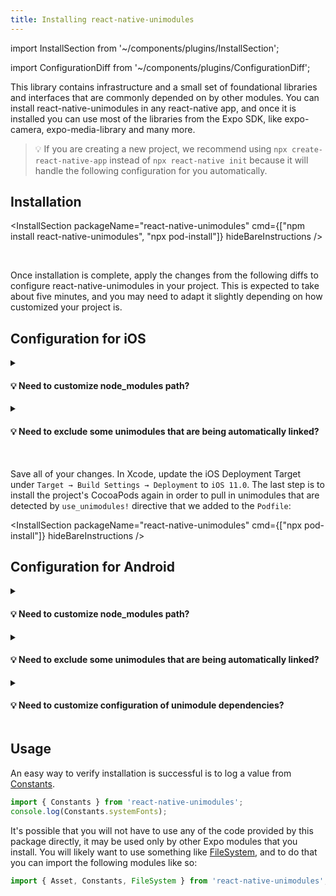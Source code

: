 ```yaml
---
title: Installing react-native-unimodules
---
```


import InstallSection from '~/components/plugins/InstallSection';

import ConfigurationDiff from '~/components/plugins/ConfigurationDiff';

This library contains infrastructure and a small set of foundational libraries and interfaces that are commonly depended on by other modules. You can install react-native-unimodules in any react-native app, and once it is installed you can use most of the libraries from the Expo SDK, like expo-camera, expo-media-library and many more.

> 💡 If you are creating a new project, we recommend using `npx create-react-native-app` instead of `npx react-native init` because it will handle the following configuration for you automatically.

## Installation

<InstallSection packageName="react-native-unimodules" cmd={["npm install react-native-unimodules", "npx pod-install"]} hideBareInstructions />

<br />

Once installation is complete, apply the changes from the following diffs to configure react-native-unimodules in your project. This is expected to take about five minutes, and you may need to adapt it slightly depending on how customized your project is.

## Configuration for iOS

<ConfigurationDiff source="/static/diffs/react-native-unimodules-ios.diff" />

<details><summary><h4>💡 Need to customize node_modules path?</h4></summary>
<p>

If you need to customize the path to node_modules, for example because you are using yarn workspaces, then you can pass in a param for this: `use_unimodules!(modules_paths: ['./path/to/node_modules'])`

</p>
</details>

<div style={{marginTop: -10}} />

<details><summary><h4>💡 Need to exclude some unimodules that are being automatically linked?</h4></summary>
<p>

If you need to exclude some of the unimodules that you are not using but they got installed by your other dependencies (like `expo`), then you can pass in `exclude` param for this. For example, if you want to exclude `expo-face-detector`, you may want to use this: `use_unimodules!(exclude: ['expo-face-detector'])`

</p>
</details>

<br />

Save all of your changes. In Xcode, update the iOS Deployment Target under `Target → Build Settings → Deployment` to `iOS 11.0`. The last step is to install the project's CocoaPods again in order to pull in unimodules that are detected by `use_unimodules!` directive that we added to the `Podfile`:

<InstallSection packageName="react-native-unimodules" cmd={["npx pod-install"]} hideBareInstructions />

<div style={{marginTop: 50}} />

## Configuration for Android

<ConfigurationDiff source="/static/diffs/react-native-unimodules-android.diff" />

<details><summary><h4>💡 Need to customize node_modules path?</h4></summary>
<p>

If you need to customize the path to node_modules, for example because you are using yarn workspaces, then you can pass in a param `modulesPaths` for both of these functions: `includeUnimodulesProjects([modulesPaths: ['./path/to/node_modules']])`, `addUnimodulesDependencies([modulesPaths: ['./path/to/node_modules']])`

</p>
</details>

<div style={{marginTop: -10}} />

<details><summary><h4>💡 Need to exclude some unimodules that are being automatically linked?</h4></summary>
<p>

If you need to exclude some of the unimodules that you are not using but they got installed by your other dependencies (like `expo`), then you can pass in `exclude` param for this. For example, if you want to exclude `expo-face-detector`, you may want to use this: `addUnimodulesDependencies([exclude: ['expo-face-detector']])`

</p>
</details>

<div style={{marginTop: -10}} />

<details><summary><h4>💡 Need to customize configuration of unimodule dependencies?</h4></summary>
<p>

You can also customize the configuration of the unimodules dependencies (the default is `implementation`, if you're using Gradle older than 3.0, you will need to set `configuration: "compile"` in `addUnimodulesDependencies`, like: `addUnimodulesDependencies([configuration: "compile"])`)

</p>
</details>

<div style={{marginTop: 50}} />

## Usage

An easy way to verify installation is successful is to log a value from [Constants](/versions/latest/sdk/constants/).

```js
import { Constants } from 'react-native-unimodules';
console.log(Constants.systemFonts);
```

It's possible that you will not have to use any of the code provided by this package directly, it may be used only by other Expo modules that you install. You will likely want to use something like [FileSystem](/versions/latest/sdk/filesystem/), and to do that you can import the following modules like so:

```js
import { Asset, Constants, FileSystem } from 'react-native-unimodules';
```
